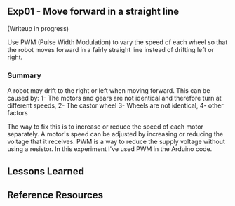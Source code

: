 ## Exp01 - Move forward in a straight line

(Writeup in progress)

Use PWM (Pulse Width Modulation) to vary the speed of each wheel so that the robot moves forward in a fairly straight line instead of drifting left or right.



### Summary

A robot may drift to the right or left when moving forward. This can be caused by:
1- The motors and gears are not identical and therefore turn at different speeds,
2- The castor wheel 
3- Wheels are not identical,
4- other factors

The way to fix this is to increase or reduce the speed of each motor separately. A motor's speed can be adjusted by increasing or reducing the voltage that it receives. PWM is a way to reduce the supply voltage without using a resistor. In this experiment I've used PWM in the Arduino code.

## Lessons Learned

## Reference Resources


